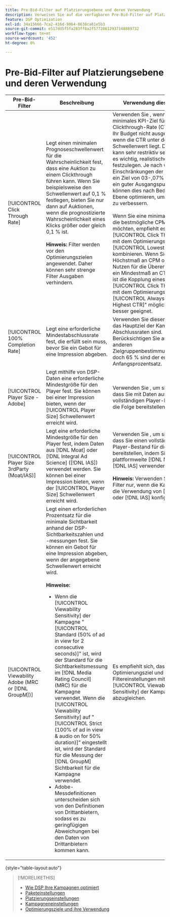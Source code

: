 ```yaml
---
title: Pre-Bid-Filter auf Platzierungsebene und deren Verwendung
description: Verweisen Sie auf die verfügbaren Pre-Bid-Filter auf Platzierungsebene und sehen Sie sich an, wie sie verwendet werden.
feature: DSP Optimization
exl-id: 34a15666-7ca2-416d-9064-8638ca81e5b3
source-git-commit: e517dd5f5fa283ff8a2f57728612937148889732
workflow-type: tm+mt
source-wordcount: '452'
ht-degree: 0%

---
```


# Pre-Bid-Filter auf Platzierungsebene und deren Verwendung

| Pre-Bid-Filter | Beschreibung | Verwendung dieses Filters |
| ---------------| ----------- | ---------------------- |
| [!UICONTROL Click Through Rate] | Legt einen minimalen Prognoseschwellenwert für die Wahrscheinlichkeit fest, dass eine Auktion zu einem Clickthrough führen kann. Wenn Sie beispielsweise den Schwellenwert auf 0,1 % festlegen, bieten Sie nur dann auf Auktionen, wenn die prognostizierte Wahrscheinlichkeit eines Klicks größer oder gleich 0,1 % ist.<br><br><b>Hinweis:</b> Filter werden vor den Optimierungszielen angewendet. Daher können sehr strenge Filter Ausgaben verhindern. | Verwenden Sie , wenn Sie ein minimales KPI-Ziel für die Clickthrough-Rate (CTR) haben und Ihr Budget nicht ausgeben möchten, wenn die CTR unter dem Schwellenwert liegt. Dieser Filter kann sehr restriktiv sein, daher ist es wichtig, realistische Ziele festzulegen. Je nach weiteren Einschränkungen der Platzierung ist ein Ziel von 03-,07% in der Regel ein guter Ausgangspunkt. Sie können dies nach Bedarf auf Site-Ebene optimieren, um die Metriken zu verbessern.<br><br>Wenn Sie eine minimale CTR und die bestmögliche CPM erreichen möchten, empfiehlt es sich, einen [!UICONTROL Click Through Rate] mit dem Optimierungsziel &quot;[!UICONTROL Lowest CPM]&quot; zu kombinieren. Wenn Sie ein Höchstmaß an CPM ohne wirklichen Nutzen für die Übererfüllung und ein Mindestmaß an CTR anstreben, ist die Kopplung eines [!UICONTROL Click Through Rate] mit dem Optimierungsziel &quot;[!UICONTROL Always Max Bid + Highest CTR]&quot; möglicherweise besser geeignet. |
| [!UICONTROL 100% Completion Rate] | Legt eine erforderliche Mindestabschlussrate fest, die erfüllt sein muss, bevor Sie ein Gebot für eine Impression abgeben. | Verwenden Sie diesen Filter, wenn das Hauptziel der Kampagne die Abschlussraten sind. Berücksichtigen Sie auch die anderen Zielgruppenbestimmungsparameter, doch 65 % sind der empfohlene Anfangsprozentsatz. |
| [!UICONTROL Player Size - Adobe] | Legt mithilfe von DSP-Daten eine erforderliche Mindestgröße für den Player fest. Sie können bei einer Impression bieten, wenn der [!UICONTROL Player Size] Schwellenwert erreicht wird. | Verwenden Sie , um sicherzustellen, dass Sie mit Daten aus DSP einen vollständigen Player-Bestand für die Folge bereitstellen. |
| [!UICONTROL Player Size 3rdParty (Moat/IAS)] | Legt eine erforderliche Mindestgröße für den Player fest, indem Daten aus [!DNL Moat] oder [!DNL Integral Ad Science] ([!DNL IAS]) verwendet werden. Sie können bei einer Impression bieten, wenn der [!UICONTROL Player Size] Schwellenwert erreicht wird. | Verwenden Sie , um sicherzustellen, dass Sie einen vollständigen Player-Bestand für die Folge bereitstellen, indem Sie plattformweite [!DNL Moat]- oder [!DNL IAS] verwenden.<br><br><b>Hinweis:</b> Verwenden Sie diesen Filter nur, wenn die Kampagne für die Verwendung von [!DNL Moat]- oder [!DNL IAS] konfiguriert ist. |
| [!UICONTROL Viewability Adobe (MRC or [!DNL GroupM])] | Legt einen erforderlichen Prozentsatz für die minimale Sichtbarkeit anhand der DSP-Sichtbarkeitszahlen und -messungen fest. Sie können ein Gebot für eine Impression abgeben, wenn der angegebene Schwellenwert erreicht wird.<br><br><b>Hinweise:</b><ul><li>Wenn die [!UICONTROL Viewability Sensitivity] der Kampagne &quot;[!UICONTROL Standard (50% of ad in view for 2 consecutive seconds)]&quot; ist, wird der Standard für die Sichtbarkeitsmessung im [!DNL Media Rating Council] (MRC) für die Kampagne verwendet. Wenn die [!UICONTROL Viewability Sensitivity] auf &quot;[!UICONTROL Strict (100% of ad in view & audio on for 50% duration)]&quot; eingestellt ist, wird der Standard für die Messung der [!DNL GroupM] Sichtbarkeit für die Kampagne verwendet.</li><li>Adobe-Messdefinitionen unterscheiden sich von den Definitionen von Drittanbietern, sodass es zu geringfügigen Abweichungen bei den Daten von Drittanbietern kommen kann.</li></ul> | Es empfiehlt sich, das Optimierungsziel und alle Pre-Bid-Filtereinstellungen mit der [!UICONTROL Viewability Sensitivity] der Kampagne abzugleichen. |

{style="table-layout:auto"}

>[!MORELIKETHIS]
>
>* [Wie DSP Ihre Kampagnen optimiert](optimization-how-dsp-optimizes-campaigns.md)
>* [Paketeinstellungen](/help/dsp/campaign-management/packages/package-settings.md)
>* [Platzierungseinstellungen](/help/dsp/campaign-management/placements/placement-settings.md)
>* [Kampagneneinstellungen](/help/dsp/campaign-management/campaigns/campaign-settings.md)
>* [Optimierungsziele und ihre Verwendung](optimization-goals.md)
